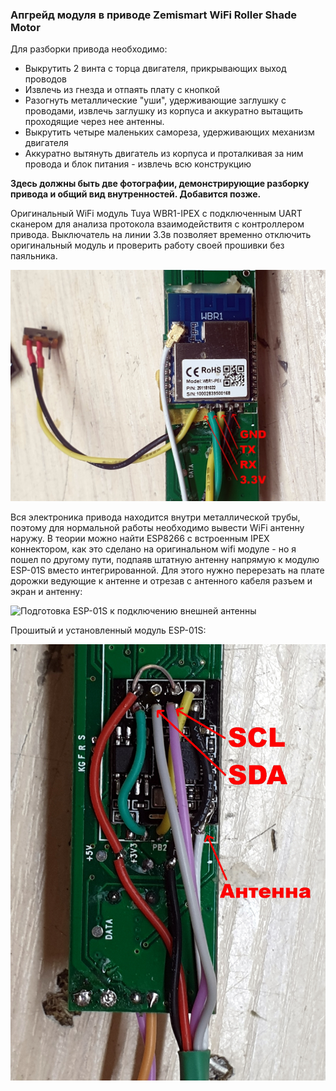 ### Апгрейд модуля в приводе Zemismart WiFi Roller Shade Motor

Для разборки привода необходимо:

  * Выкрутить 2 винта с торца двигателя, прикрывающих выход проводов
  * Извлечь из гнезда и отпаять плату с кнопкой
  * Разогнуть металлические "уши", удерживающие заглушку с проводами, извлечь заглушку из корпуса и аккуратно вытащить проходящие через нее антенны.
  * Выкрутить четыре маленьких самореза, удерживающих механизм двигателя
  * Аккуратно вытянуть двигатель из корпуса и проталкивая за ним провода и блок питания - извлечь всю конструкцию 


**Здесь должны быть две фотографии, демонстрирующие разборку привода и общий вид внутренностей. Добавится позже.**


Оригинальный WiFi модуль Tuya WBR1-IPEX с подключенным UART сканером для анализа протокола взаимодействитя с контроллером привода.
Выключатель на линии 3.3в позволяет временно отключить оригинальный модуль и проверить работу своей прошивки без паяльника.

![Оригинальный WiFi модуль Tuya WBR1-IPEX](https://github.com/mosave/Tuya2MQTT/raw/main/Photos/z01wbr1.jpg)

Вся электроника привода находится внутри металлической трубы, поэтому для нормальной работы необходимо вывести WiFi антенну наружу.
В теории можно найти ESP8266 с встроенным IPEX коннектором, как это сделано на оригинальном wifi модуле - но я пошел по другому пути,
подпаяв штатную антенну напрямую к модулю ESP-01S вместо интегрированной. Для этого нужно перерезать на плате дорожки ведующие к антенне
и отрезав с антенного кабеля разъем и экран и антенну:

![Подготовка ESP-01S к подключению внешней антенны](https://github.com/mosave/Tuya2MQTT/raw/main/Photos/02Controlz02antena.jpg)

Прошитый и установленный модуль ESP-01S:

![Плата мотора с установленным ESP-01S](https://github.com/mosave/Tuya2MQTT/raw/main/Photos/z03esp01s.jpg)

